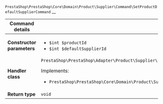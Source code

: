 `PrestaShop\PrestaShop\Core\Domain\Product\Supplier\Command\SetProductDefaultSupplierCommand`
__

| Command details            |    |
| -------------------------- | -- |
| **Constructor parameters** | <ul> <li>`$int $productId`</li>  <li>`$int $defaultSupplierId`</li> </ul> |
| **Handler class**          | `PrestaShop\PrestaShop\Adapter\Product\Supplier\CommandHandler\SetProductDefaultSupplierHandler`  <p> Implements: </p> <ul>  <li>`PrestaShop\PrestaShop\Core\Domain\Product\Supplier\CommandHandler\SetProductDefaultSupplierHandlerInterface`</li>  |
| **Return type** |  `void`  |
